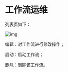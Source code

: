 # 工作流运维

列表页如下：

![img](file:////Users/zhoulei5/Library/Group%20Containers/UBF8T346G9.Office/TemporaryItems/msohtmlclip/clip_image001.png)

编辑：对工作流进行修改操作；

启动：启动工作流；

删除：删除该工作流。